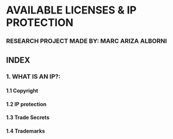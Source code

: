 # AVAILABLE LICENSES & IP PROTECTION

### RESEARCH PROJECT MADE BY: MARC ARIZA ALBORNI


## INDEX



### 1. WHAT IS AN IP?:
#### 1.1 Copyright 
#### 1.2 IP protection
#### 1.3 Trade Secrets
#### 1.4 Trademarks


